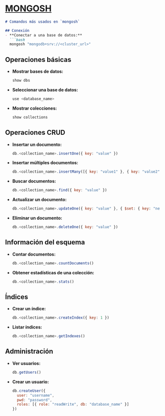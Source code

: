 # [MONGOSH](https://www.mongodb.com/docs/mongodb-shell/) 

```markdown
# Comandos más usados en `mongosh`

## Conexión
- **Conectar a una base de datos:**
  ```bash
  mongosh "mongodb+srv://<cluster_url>"
  ```

## Operaciones básicas
- **Mostrar bases de datos:**
  ```javascript
  show dbs
  ```
- **Seleccionar una base de datos:**
  ```javascript
  use <database_name>
  ```
- **Mostrar colecciones:**
  ```javascript
  show collections
  ```

## Operaciones CRUD
- **Insertar un documento:**
  ```javascript
  db.<collection_name>.insertOne({ key: "value" })
  ```
- **Insertar múltiples documentos:**
  ```javascript
  db.<collection_name>.insertMany([{ key: "value1" }, { key: "value2" }])
  ```
- **Buscar documentos:**
  ```javascript
  db.<collection_name>.find({ key: "value" })
  ```
- **Actualizar un documento:**
  ```javascript
  db.<collection_name>.updateOne({ key: "value" }, { $set: { key: "new_value" } })
  ```
- **Eliminar un documento:**
  ```javascript
  db.<collection_name>.deleteOne({ key: "value" })
  ```

## Información del esquema
- **Contar documentos:**
  ```javascript
  db.<collection_name>.countDocuments()
  ```
- **Obtener estadísticas de una colección:**
  ```javascript
  db.<collection_name>.stats()
  ```

## Índices
- **Crear un índice:**
  ```javascript
  db.<collection_name>.createIndex({ key: 1 })
  ```
- **Listar índices:**
  ```javascript
  db.<collection_name>.getIndexes()
  ```

## Administración
- **Ver usuarios:**
  ```javascript
  db.getUsers()
  ```
- **Crear un usuario:**
  ```javascript
  db.createUser({
    user: "username",
    pwd: "password",
    roles: [{ role: "readWrite", db: "database_name" }]
  })
  ```
```
